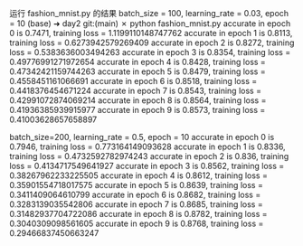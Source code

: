运行 fashion_mnist.py 的结果
batch_size = 100, learning_rate = 0.03, epoch = 10
(base) ➜  day2 git:(main) ✗ python fashion_mnist.py
accurate in epoch 0 is 0.7471, training loss = 1.1199110148747762
accurate in epoch 1 is 0.8113, training loss = 0.6273942579269409
accurate in epoch 2 is 0.8272, training loss = 0.5383636003494263
accurate in epoch 3 is 0.8354, training loss = 0.49776991271972654
accurate in epoch 4 is 0.8428, training loss = 0.47342421159744263
accurate in epoch 5 is 0.8479, training loss = 0.4558451161066691
accurate in epoch 6 is 0.8518, training loss = 0.4418376454671224
accurate in epoch 7 is 0.8543, training loss = 0.42991072874069214
accurate in epoch 8 is 0.8564, training loss = 0.41936385939915977
accurate in epoch 9 is 0.8573, training loss = 0.41003628657658897


batch_size=200, learning_rate = 0.5, epoch = 10
accurate in epoch 0 is 0.7946, training loss = 0.773164149093628
accurate in epoch 1 is 0.8336, training loss = 0.4732592782974243
accurate in epoch 2 is 0.836, training loss = 0.4134717549641927
accurate in epoch 3 is 0.8562, training loss = 0.38267962233225505
accurate in epoch 4 is 0.8612, training loss = 0.35901554718017575
accurate in epoch 5 is 0.8639, training loss = 0.3411409064610799
accurate in epoch 6 is 0.8682, training loss = 0.3283139035542806
accurate in epoch 7 is 0.8685, training loss = 0.31482937704722086
accurate in epoch 8 is 0.8782, training loss = 0.3040309098561605
accurate in epoch 9 is 0.8768, training loss = 0.29466837450663247
